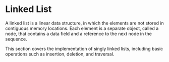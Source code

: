 # Linked List

A linked list is a linear data structure, in which the elements are not stored in contiguous memory locations. Each element is a separate object, called a node, that contains a data field and a reference to the next node in the sequence.

This section covers the implementation of singly linked lists, including basic operations such as insertion, deletion, and traversal.
